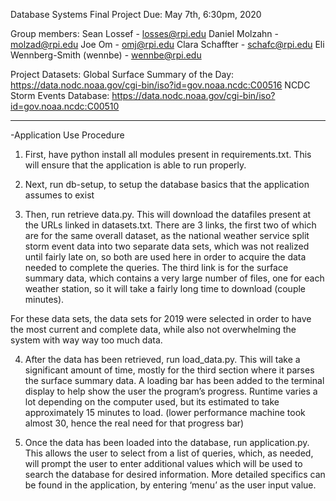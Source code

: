 Database Systems Final Project
Due: May 7th, 6:30pm, 2020

Group members:
Sean Lossef - losses@rpi.edu
Daniel Molzahn - molzad@rpi.edu
Joe Om  - omj@rpi.edu
Clara Schaffter - schafc@rpi.edu
Eli Wennberg-Smith (wennbe) - wennbe@rpi.edu

Project Datasets: 
Global Surface Summary of the Day: https://data.nodc.noaa.gov/cgi-bin/iso?id=gov.noaa.ncdc:C00516
NCDC Storm Events Database:  https://data.nodc.noaa.gov/cgi-bin/iso?id=gov.noaa.ncdc:C00510
____________________________________
-Application Use Procedure

1) First, have python install all modules present in requirements.txt. This will ensure that the application is able to run properly.

2) Next, run db-setup, to setup the database basics that the application assumes to exist

3) Then, run retrieve data.py. This will download the datafiles present at the URLs linked in datasets.txt. There are 3 links, the first two of which are for the same overall dataset, as the national weather service split storm event data into two separate data sets, which was not realized until fairly late on, so both are used here in order to acquire the data needed to complete the queries. The third link is for the surface summary data, which contains a very large number of files, one for each weather station, so it will take a fairly long time to download (couple minutes). 

For these data sets, the data sets for 2019 were selected in order to have the most current and complete data, while also not overwhelming the system with way way too much data.

4) After the data has been retrieved, run load_data.py. This will take a significant amount of time, mostly for the third section where it parses the surface summary data. A loading bar has been added to the terminal display to help show the user the program’s progress. Runtime varies a lot depending on the computer used, but its estimated to take approximately 15 minutes to load. (lower performance machine took almost 30, hence the real need for that progress bar)

5) Once the data has been loaded into the database, run application.py. This allows the user to select from a list of queries, which, as needed, will prompt the user to enter additional values which will be used to search the database for desired information. More detailed specifics can be found in the application, by entering ‘menu’ as the user input value.
